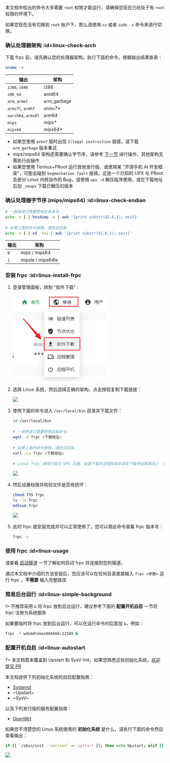 本文档中给出的命令大多需要 `root` 权限才能运行，请确保您现在已经处于有 `root` 权限的环境下。

如果您现在没有切换到 `root` 账户下，那么请使用 `su` 或者 `sudo -s` 命令来进行切换。

### 确认处理器架构 :id=linux-check-arch

下载 frpc 前，请先确认您的处理器架构。执行下面的命令，根据输出结果查表：

```bash
uname -m
```

| 输出 | 架构 |
| --- | --- |
| `i386`, `i686` | i386 |
| `x86_64` | amd64 |
| `arm`, `armel` | arm_garbage |
| `armv7l`, `armhf` | _armv7*_ |
| `aarch64`, `armv8l` | arm64 |
| `mips` | _mips*_ |
| `mips64` | _mips64*_ |

- 如果您使用 `armv7` 版时出现 `Illegal instruction` 报错，请下载 `arm_garbage` 版本重试
- mips/mips64 架构还需要确认字节序，请参考 [下一节](#linux-check-endian) 进行操作，其他架构无需执行此操作
- 如果您使用 Termux+PRoot 运行其他发行版，或使用某 "开源手机 AI 开发框架"，可能会碰到 `Segmentation fault` 报错。这是一个已知的 UPX 与 PRoot 及部分 Linux 内核协作的 Bug，请使用 `upx -d` 解压程序使用，或在下载地址后加 `_noupx` 下载已解压的版本

### 确认处理器字节序 (mips/mips64) :id=linux-check-endian

```bash
# 一般来说只需要使用这条命令:
echo -n I | hexdump -o | awk '{print substr($2,6,1); exit}'

# 如果上面的命令报错，请尝试这条:
echo -n I | od -to2 | awk '{print substr($2,6,1); exit}'
```

| 输出 | 架构 |
| --- | --- |
| `0` | mips / mips64 |
| `1` | mipsle / mips64le |

### 安装 frpc :id=linux-install-frpc

1. 登录管理面板，转到 “软件下载” :

   ![](../../_images/download.png)

2. 选择 Linux 系统，然后选择正确的架构，点击按钮复制下载链接：

   ![](_images/linux-1.png)

3. 使用下面的命令进入 `/usr/local/bin` 目录并下载文件：

   ```bash
   cd /usr/local/bin

   # 一般来说只需要使用这条命令:
   wget -O frpc <下载地址>

   # 如果上面的命令报错，请尝试这条:
   curl -Lo frpc <下载地址>

   # Linux frpc 通常已经过 UPX 压缩，如需下载未压缩的版本请在下载地址尾部加上 _noupx
   ```

   ![](_images/linux-2.png)

4. 然后设置权限并校验文件是否有损坏：

   ```bash
   chmod 755 frpc
   ls -ls frpc
   md5sum frpc
   ```

   ![](_images/linux-3.png)

5. 此时 frpc 就安装完成并可以正常使用了。您可以用此命令查看 frpc 版本号：

   ```bash
   frpc -v
   ```

### 使用 frpc :id=linux-usage

请查看 [启动隧道](#running-frpc) 一节了解如何启动 frpc 并连接到您的隧道。

通过本文档中介绍的方法安装后，您应该可以在任何目录直接输入 `frpc <参数>` 运行 frpc ，**不需要** 输入完整路径

### 简易后台运行 :id=linux-simple-background

!> 不推荐采用 `&` 将 frpc 放到后台运行，建议参考下面的 **配置开机自启** 一节将 frpc 注册为系统服务

如果要临时将 frpc 放到后台运行，可以在运行命令的后面加 `&`，例如：

```bash
frpc -f wdnmdtoken666666:12345 &
```

### 配置开机自启 :id=linux-autostart

?> 本文档暂未覆盖到 Upstart 和 SysV-Init，如果您熟悉这些初始化系统，[欢迎提交 PR](https://github.com/natfrp/wiki/pulls)

本文档提供下列初始化系统的自启配置指南：

- [Systemd](/frpc/service/systemd)
- ~Upstart~
- ~SysV~

以及下列发行版的服务配置指南：

- [OpenWrt](/frpc/service/openwrt)

如果您不清楚您的 Linux 系统使用的 **初始化系统** 是什么，请执行下面的命令然后查看输出：

```bash
if [[ `/sbin/init --version` =~ upstart ]]; then echo Upstart; elif [[ `systemctl` =~ -\.mount ]]; then echo Systemd; elif [[ -f /etc/init.d/cron && ! -h /etc/init.d/cron ]]; then echo SysV-Init; else echo Unknown; fi
```

![](_images/linux-4.png)
